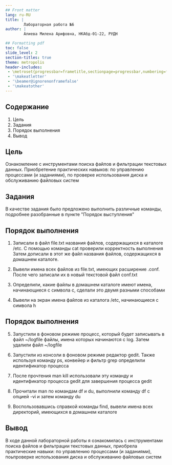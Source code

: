 ```yaml
---
## Front matter
lang: ru-RU
title: |
        Лабораторная работа №6
author: |
        Алиева Милена Арифовна, НКАбд-01-22, РУДН

## Formatting pdf
toc: false
slide_level: 2
section-titles: true
theme: metropolis
header-includes:
 - \metroset{progressbar=frametitle,sectionpage=progressbar,numbering=fraction}
 - '\makeatletter'
 - '\beamer@ignorenonframefalse'
 - '\makeatother'
---
```


## Содержание

1) Цель
2) Задания
3) Порядок выполнения
4) Вывод

## Цель

Ознакомление с инструментами поиска файлов и фильтрации текстовых данных. Приобретение практических навыков: по управлению процессами (и заданиями), по проверке использования диска и обслуживанию файловых систем

## Задания

В качестве задания было предложено выполнить различные команды, подробнее разобранные в пункте "Порядок выступления"

## Порядок выполнения 

1. Записали в файл file.txt названия файлов, содержащихся в каталоге /etc. С помощью команды cat проверили корректность выполнения Затем дописали в этот же файл названия файлов, содержащихся в домашнем каталоге.

2. Вывели имена всех файлов из file.txt, имеющих расширение .conf. После чего записали их в новый текстовой файл conf.txt 

3. Определили, какие файлы в домашнем каталоге имеют имена, начинающиеся с символа с, сделали это двумя разными способами

4. Вывели на экран имена файлов из каталога /etc, начинающиеся с символа h 

## Порядок выполнения 

5. Запустили в фоновом режиме процесс, который будет записывать в файл ~/logfile файлы, имена которых начинаются с log. Затем удалили файл ~/logfile

6. Запустили из консоли в фоновом режиме редактор gedit. Также используя команду ps, конвейер и фильтр grep определили идентификатор процесса 

7. После прочтения man kill использовали эту команду и идентификатор процесса gedit для завершения процесса gedit 

8. Прочитали man по командам df и du, выполнили команду df с опцией -vi и затем команду du 

9. Воспользовавшись справкой команды find, вывели имена всех директорий, имеющихся в домашнем каталоге


## Вывод 

В ходе данной лабораторной работы я ознакомилась с инструментами поиска файлов и фильтрации текстовых данных, приобрела практические навыки: по управлению процессами (и заданиями), поьпроверке использования диска и обслуживанию файловых систем
